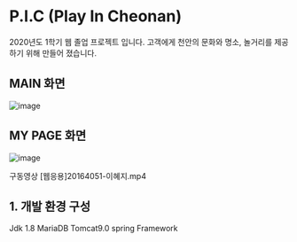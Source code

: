 # P.I.C (Play In Cheonan)

2020년도 1학기 웹 졸업 프로젝트 입니다. 
고객에게 천안의 문화와 명소, 놀거리를 제공하기 위해 만들어 졌습니다. 

## MAIN 화면
![image](https://user-images.githubusercontent.com/50399088/122643280-eb928d00-d149-11eb-8883-4343e28ef10f.png)

## MY PAGE 화면
![image](https://user-images.githubusercontent.com/50399088/122643317-1846a480-d14a-11eb-86bc-557c8373053f.png)


구동영상 
[웹응용]20164051-이혜지.mp4

## 1. 개발 환경 구성
Jdk 1.8
MariaDB
Tomcat9.0
spring Framework


